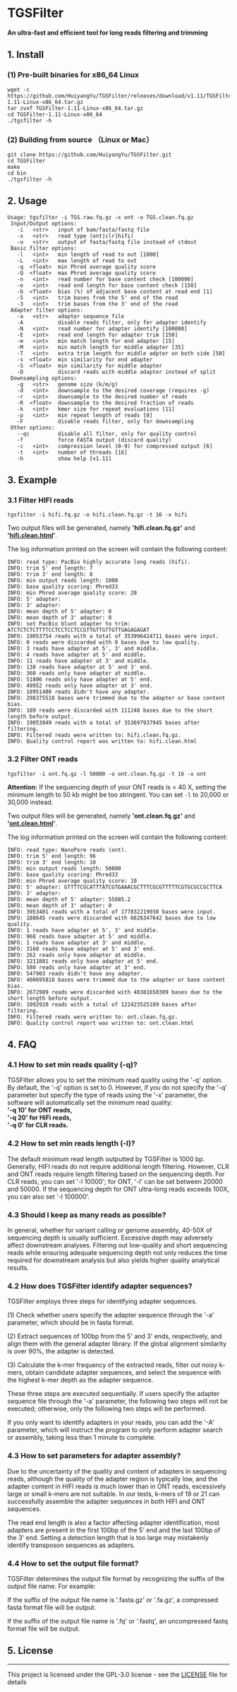 # TGSFilter
<b> An ultra-fast and efficient tool for long reads filtering and trimming</b>

##  1. Install
### (1) Pre-built binaries for x86_64 Linux
```
wget -c https://github.com/HuiyangYu/TGSFilter/releases/download/v1.11/TGSFilter-1.11-Linux-x86_64.tar.gz
tar zvxf TGSFilter-1.11-Linux-x86_64.tar.gz
cd TGSFilter-1.11-Linux-x86_64
./tgsfilter -h
```
### (2) Building from source （Linux or Mac）
```
git clone https://github.com/HuiyangYu/TGSFilter.git
cd TGSFilter
make
cd bin
./tgsfilter -h
```
## 2. Usage
```
Usage: tgsfilter -i TGS.raw.fq.gz -x ont -o TGS.clean.fq.gz
 Input/Output options:
   -i   <str>   input of bam/fasta/fastq file
   -x   <str>   read type (ont|clr|hifi)
   -o   <str>   output of fasta/fastq file instead of stdout
 Basic filter options:
   -l   <int>   min length of read to out [1000]
   -L   <int>   max length of read to out
   -q  <float>  min Phred average quality score
   -Q  <float>  max Phred average quality score
   -n   <int>   read number for base content check [100000]
   -e   <int>   read end length for base content check [150]
   -b  <float>  bias (%) of adjacent base content at read end [1]
   -5   <int>   trim bases from the 5' end of the read
   -3   <int>   trim bases from the 3' end of the read
 Adapter filter options:
   -a   <str>   adapter sequence file 
   -A           disable reads filter, only for adapter identify
   -N   <int>   read number for adapter identify [100000]
   -E   <int>   read end length for adapter trim [150]
   -m   <int>   min match length for end adapter [15]
   -M   <int>   min match length for middle adapter [35]
   -T   <int>   extra trim length for middle adpter on both side [50]
   -s  <float>  min similarity for end adapter
   -S  <float>  min similarity for middle adapter
   -D           discard reads with middle adapter instead of split
 Downsampling options:
   -g   <str>   genome size (k/m/g)
   -d   <int>   downsample to the desired coverage (requires -g) 
   -r   <int>   downsample to the desired number of reads 
   -R  <float>  downsample to the desired fraction of reads 
   -k   <int>   kmer size for repeat evaluations [11] 
   -p   <int>   min repeat length of reads [0] 
   -F           disable reads filter, only for downsampling
 Other options:
   --qc         disable all filter, only for quality control 
   -f           force FASTA output (discard quality) 
   -c   <int>   compression level (0-9) for compressed output [6]
   -t   <int>   number of threads [16]
   -h           show help [v1.11]
```
## 3. Example

### 3.1 Filter HIFI reads
```
tgsfilter -i hifi.fq.gz -o hifi.clean.fq.gz -t 16 -x hifi
```
Two output files will be generated, namely <b>'hifi.clean.fq.gz'</b> and <b>'[hifi.clean.html](http://htmlpreview.github.io/?https://github.com/HuiyangYu/TGSFilter/blob/main/html/hifi.clean.html)'</b>. <br>

The log information printed on the screen will contain the following content:
```
INFO: read type: PacBio highly accurate long reads (hifi).
INFO: trim 5' end length: 7
INFO: trim 3' end length: 8
INFO: min output reads length: 1000
INFO: base quality scoring: Phred33
INFO: min Phred average quality score: 20
INFO: 5' adapter: 
INFO: 3' adapter: 
INFO: mean depth of 5' adapter: 0
INFO: mean depth of 3' adapter: 0
INFO: set PacBio blunt adapter to trim: ATCTCTCTCTTTTCCTCCTCCTCCGTTGTTGTTGTTGAGAGAGAT
INFO: 19053754 reads with a total of 353996424711 bases were input.
INFO: 0 reads were discarded with 0 bases due to low quality.
INFO: 3 reads have adapter at 5', 3' and middle.
INFO: 4 reads have adapter at 5' and middle.
INFO: 11 reads have adapter at 3' and middle.
INFO: 138 reads have adapter at 5' and 3' end.
INFO: 360 reads only have adapter at middle.
INFO: 51806 reads only have adapter at 5' end.
INFO: 49952 reads only have adapter at 3' end.
INFO: 18951480 reads didn't have any adapter.
INFO: 298375518 bases were trimmed due to the adapter or base content bias.
INFO: 189 reads were discarded with 111248 bases due to the short length before output.
INFO: 19053949 reads with a total of 353697937945 bases after filtering.
INFO: Filtered reads were written to: hifi.clean.fq.gz.
INFO: Quality control report was written to: hifi.clean.html
```
### 3.2 Filter ONT reads
```
tgsfilter -i ont.fq.gz -l 50000 -o ont.clean.fq.gz -t 16 -x ont
```
<b>Attention:</b> If the sequencing depth of your ONT reads is < 40 X, setting the minimum length to 50 kb might be too stringent. You can set ```-l``` to 20,000 or 30,000 instead.<br>

Two output files will be generated, namely <b>'ont.clean.fq.gz'</b> and <b>'[ont.clean.html](http://htmlpreview.github.io/?https://github.com/HuiyangYu/TGSFilter/blob/main/html/ont.clean.html)'</b>.

The log information printed on the screen will contain the following content:
```
INFO: read type: NanoPore reads (ont).
INFO: trim 5' end length: 96
INFO: trim 3' end length: 10
INFO: min output reads length: 50000
INFO: base quality scoring: Phred33
INFO: min Phred average quality score: 10
INFO: 5' adapter: GTTTTCGCATTTATCGTGAAACGCTTTCGCGTTTTTCGTGCGCCGCTTCA
INFO: 3' adapter: 
INFO: mean depth of 5' adapter: 55085.2
INFO: mean depth of 3' adapter: 0
INFO: 3953401 reads with a total of 177832219038 bases were input.
INFO: 188645 reads were discarded with 6626347642 bases due to low quality.
INFO: 1 reads have adapter at 5', 3' and middle.
INFO: 968 reads have adapter at 5' and middle.
INFO: 1 reads have adapter at 3' and middle.
INFO: 3160 reads have adapter at 5' and 3' end.
INFO: 262 reads only have adapter at middle.
INFO: 3211881 reads only have adapter at 5' end.
INFO: 580 reads only have adapter at 3' end.
INFO: 547903 reads didn't have any adapter.
INFO: 400695818 bases were trimmed due to the adapter or base content bias.
INFO: 2672989 reads were discarded with 48381650389 bases due to the short length before output.
INFO: 1092920 reads with a total of 122423525189 bases after filtering.
INFO: Filtered reads were written to: ont.clean.fq.gz.
INFO: Quality control report was written to: ont.clean.html
```
## 4. FAQ
### 4.1 How to set min reads quality (-q)?
TGSFilter allows you to set the minimum read quality using the '-q' option. By default, the '-q' option is set to 0. However, if you do not specify the '-q' parameter but specify the type of reads using the '-x' parameter, the software will automatically set the  minimum read quality:<br> <b>
'-q 10' for ONT reads,<br> 
'-q 20' for HiFi reads,<br> 
'-q 0' for CLR reads.</b>

### 4.2 How to set min reads length (-l)?
The default minimum read length outputted by TGSFilter is 1000 bp. Generally, HIFI reads do not require additional length filtering. However, CLR and ONT reads require length filtering based on the sequencing depth. For CLR reads, you can set '-l 10000'; for ONT, '-l' can be set between 20000 and 50000. If the sequencing depth for ONT ultra-long reads exceeds 100X, you can also set '-l 100000'.

### 4.3 Should I keep as many reads as possible?
In general, whether for variant calling or genome assembly, 40-50X of sequencing depth is usually sufficient. Excessive depth may adversely affect downstream analyses. Filtering out low-quality and short sequencing reads while ensuring adequate sequencing depth not only reduces the time required for downstream analysis but also yields higher quality analytical results.

### 4.2 How does TGSFilter identify adapter sequences?
TGSFilter employs three steps for identifying adapter sequences.<br>

(1) Check whether users specify the adapter sequence through the '-a' parameter, which should be in fasta format. <br>

(2) Extract sequences of 100bp from the 5' and 3' ends, respectively, and align them with the general adapter library. If the global alignment similarity is over 90%, the adapter is detected.<br>

(3) Calculate the k-mer frequency of the extracted reads, filter out noisy k-mers, obtain candidate adapter sequences, and select the sequence with the highest k-mer depth as the adapter sequence.<br>

These three steps are executed sequentially. If users specify the adapter sequence file through the '-a' parameter, the following two steps will not be executed; otherwise, only the following two steps will be performed. <br>

If you only want to identify adapters in your reads, you can add the '-A' parameter, which will instruct the program to only perform adapter search or assembly, taking less than 1 minute to complete.

### 4.3 How to set parameters for adapter assembly?
Due to the uncertainty of the quality and content of adapters in sequencing reads, although the quality of the adapter region is typically low, and the adapter content in HIFI reads is much lower than in ONT reads, excessively large or small k-mers are not suitable. In our tests, k-mers of 19 or 21 can successfully assemble the adapter sequences in both HIFI and ONT sequences. <br>

The read end length is also a factor affecting adapter identification, most adapters are present in the first 100bp of the 5' end and the last 100bp of the 3' end. Setting a detection length that is too large may mistakenly identify transposon sequences as adapters.
### 4.4 How to set the output file format? 
TGSFilter determines the output file format by recognizing the suffix of the output file name. For example:<br>

If the suffix of the output file name is '.fasta.gz' or '.fa.gz', a compressed fasta format file will be output. <br>

If the suffix of the output file name is '.fq' or '.fastq', an uncompressed fastq format file will be output.<br>

## 5. License
-------

This project is licensed under the GPL-3.0 license - see the [LICENSE](LICENSE) file for details
